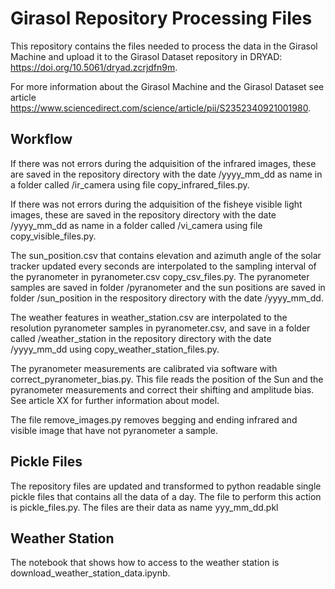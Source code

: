 # Girasol Repository Processing Files

This repository contains the files needed to process the data in the Girasol Machine and upload it to the Girasol Dataset repository in DRYAD: https://doi.org/10.5061/dryad.zcrjdfn9m.

For more information about the Girasol Machine and the Girasol Dataset see article https://www.sciencedirect.com/science/article/pii/S2352340921001980.

## Workflow

If there was not errors during the adquisition of the infrared images, these are saved in the repository directory with the date /yyyy_mm_dd as name in a folder called /ir_camera using file copy_infrared_files.py.

If there was not errors during the adquisition of the fisheye visible light images, these are saved in the repository directory with the date /yyyy_mm_dd as name in a folder called /vi_camera using file copy_visible_files.py.

The sun_position.csv that contains elevation and azimuth angle of the solar tracker updated every seconds are interpolated to the sampling interval of the pyranometer in pyranometer.csv copy_csv_files.py. The pyranometer samples are saved in folder /pyranometer and the sun positions are saved in folder /sun_position in the respository directory with the date /yyyy_mm_dd.

The weather features in weather_station.csv are interpolated to the resolution pyranometer samples in pyranometer.csv, and save in a folder called /weather_station in the repository directory with the date /yyyy_mm_dd using copy_weather_station_files.py.

The pyranometer measurements are calibrated via software with correct_pyranometer_bias.py. This file reads the position of the Sun and the pyranometer measurements and correct their shifting and amplitude bias. See article XX for further information about model.

The file remove_images.py removes begging and ending infrared and visible image that have not pyranometer a sample.

## Pickle Files

The repository files are updated and transformed to python readable single pickle files that contains all the data of a day. The file to perform this action is pickle_files.py. The files are their data as name yyy_mm_dd.pkl

## Weather Station

The notebook that shows how to access to the weather station is download_weather_station_data.ipynb.
